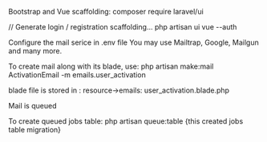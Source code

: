 Bootstrap and Vue scaffolding:
composer require laravel/ui

// Generate login / registration scaffolding...
php artisan ui vue --auth

Configure the mail serice in .env file
You may use Mailtrap, Google, Mailgun and many more.

To create mail along with its blade, use:
    php artisan make:mail ActivationEmail -m emails.user_activation

blade file is stored in :
resource->emails:
user_activation.blade.php

Mail is queued

To create queued jobs table:
        php artisan queue:table {this created jobs table migration}
